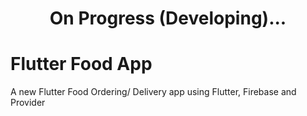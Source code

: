 <h1 align=center> On Progress (Developing)... </h1>

# Flutter Food App


A new Flutter Food Ordering/ Delivery app using Flutter, Firebase and Provider





